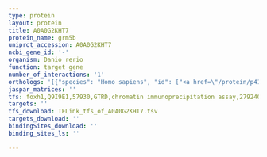 ```yaml
---
type: protein
layout: protein
title: A0A0G2KHT7
protein_name: grm5b
uniprot_accession: A0A0G2KHT7
ncbi_gene_id: '-'
organism: Danio rerio
function: target gene
number_of_interactions: '1'
orthologs: '[{"species": "Homo sapiens", "id": ["<a href=\"/protein/p41594\">P41594</a>"]}, {"species": "Mus musculus", "id": ["<a href=\"/protein/q3uvx5\">Q3UVX5</a>"]}, {"species": "Rattus norvegicus", "id": ["<a href=\"/protein/a0a0h2uhn1\">A0A0H2UHN1</a>"]}, {"species": "Caenorhabditis elegans", "id": ["<a href=\"/protein/g5eg10\">G5EG10</a>"]}]'
jaspar_matrices: ''
tfs: foxh1,Q9I9E1,57930,GTRD,chromatin immunoprecipitation assay,27924024%5Buid%5D,No
targets: ''
tfs_download: TFLink_tfs_of_A0A0G2KHT7.tsv
targets_download: ''
bindingSites_download: ''
binding_sites_ls: ''

---
```

